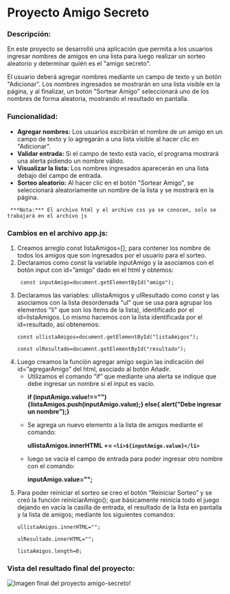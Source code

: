 # Proyecto Amigo Secreto
### Descripción:
<p> En este proyecto se desarrolló una aplicación que permita a los usuarios ingresar nombres de amigos en una lista para luego realizar un sorteo aleatorio y determinar quién es el "amigo secreto".

  El usuario deberá agregar nombres mediante un campo de texto y un botón "Adicionar". Los nombres ingresados se mostrarán en una lista visible en la página, y al finalizar, un botón "Sortear Amigo" seleccionará uno de los nombres de forma aleatoria, mostrando el resultado en pantalla. </p>
### Funcionalidad:

- **Agregar nombres:** Los usuarios escribirán el nombre de un amigo en un campo de texto y lo agregarán a una lista visible al hacer clic en "Adicionar".
- **Validar entrada:** Si el campo de texto está vacío, el programa mostrará una alerta pidiendo un nombre válido.
- **Visualizar la lista:** Los nombres ingresados aparecerán en una lista debajo del campo de entrada.
- **Sorteo aleatorio:** Al hacer clic en el botón "Sortear Amigo", se seleccionará aleatoriamente un nombre de la lista y se mostrará en la página.
  
``` ***Nota:*** El archivo html y el archivo css ya se conocen, solo se trabajará en el archivo js```
### Cambios en el archivo app.js:
<ol>
  <li> Creamos arreglo const listaAmigos=[]; para contener los nombre de todos los amigos que son ingresados por el usuario para el sorteo. </li>
  <li> Declaramos como const la variable inputAmigo y la asociamos con el botón input con id=”amigo” dado en el html y obtemos:</li>
    
  ``` const inputAmigo=document.getElementById("amigo");```
  <li>Declaramos las variables: ullistaAmigos y ulResultado como const y las asociamos con la lista  desordenada "ul" que se usa para agrupar los elementos "li" que son los ítems de la lista), identificado por el id=listaAmigos. Lo mismo hacemos con la lista identificada por el id=resultado, así obtenemos: </li>
  
```const ullistaAmigos=document.getElementById("listaAmigos");```

```const ulResultado=document.getElementById("resultado");```

  <li>Luego creamos la función agregar amigo según las indicación del id=”agregarAmigo” del html, asociado al botón Añadir.
  <ul>
    <li>Utilizamos el comando “if” que mediante una alerta se indique que debe ingresar un nombre si el input es vacío.
      
  **if (inputAmigo.value!=="") {listaAmigos.push(inputAmigo.value);} else{ alert("Debe ingresar un nombre");}** </li>
    <li>Se agrega un nuevo elemento a la lista de amigos mediante el comando:
    
  **ullistaAmigos.innerHTML += `<li>${inputAmigo.value}</li>`**  </li>
    <li>luego se vacia el campo de entrada para poder ingresar otro nombre con el comando:
    
  **inputAmigo.value="";**   </li>
  </ul>  
 </li>
  <li> Para poder reiniciar el sorteo se creo el botón “Reiniciar Sorteo” y se creó la función reiniciarAmigo(); que básicamente reinicia todo el juego dejando en vacía la casilla de entrada, el resultado de la lista en pantalla y la lista de amigos; mediante los siguientes comandos:</li>
  
  ```ullistaAmigos.innerHTML="";```
  
```ulResultado.innerHTML="";```

```listaAmigos.length=0;```

</ol>

### Vista del resultado final del proyecto:

![Imagen final del proyecto amigo-secreto!](/amigo-secreto-GT/assets/Imagen-ProyectoF.png "Proyecto-Final-Amigo-Secreto")

